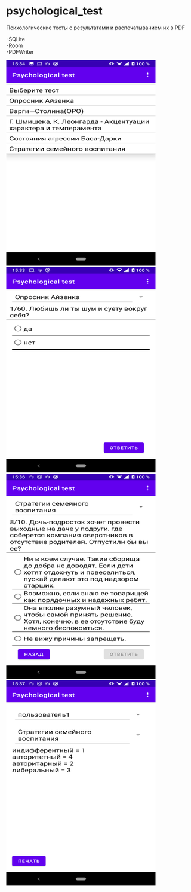# psychological_test

Психологические тесты с результатами и распечатыванием их в PDF

-SQLite\
-Room\
-PDFWriter

<img src="https://github.com/mironoff2007/psychological_test/blob/master/psyt_readme_pic1.png" width="400" height="550">
<img src="https://github.com/mironoff2007/psychological_test/blob/master/psyt_readme_pic2.png" width="400" height="550">
<img src="https://github.com/mironoff2007/psychological_test/blob/master/psyt_readme_pic3.png" width="400" height="550">
<img src="https://github.com/mironoff2007/psychological_test/blob/master/psyt_readme_pic4.png" width="400" height="550">
